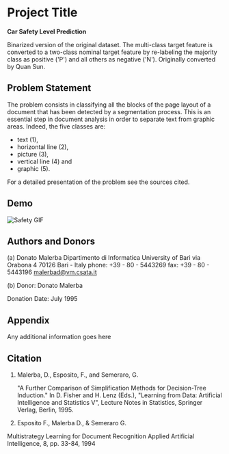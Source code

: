 
# Project Title

**Car Safety Level Prediction**

Binarized version of the original dataset. The multi-class target feature is converted to a two-class nominal target feature by re-labeling the majority class as positive ('P') and all others as negative ('N'). Originally converted by Quan Sun.

## Problem Statement

The problem consists in classifying all the blocks of the page
   layout of a document that has been detected by a segmentation
   process. This is an essential step in document analysis
   in order to separate text from graphic areas. Indeed, 
   the five classes are:
   
   - text (1),
   - horizontal line (2),
   - picture (3),
   - vertical line (4) and
   - graphic (5).

   For a detailed presentation of the problem see the sources cited.




## Demo

![Safety GIF](https://media.giphy.com/media/3oEduYiFaVMW6iYqeQ/giphy.gif)

  
## Authors and Donors
   
   (a) Donato Malerba
       Dipartimento di Informatica
       University of Bari
       via Orabona 4
       70126 Bari - Italy
       phone: +39 - 80 - 5443269
       fax: +39 - 80 - 5443196
       malerbad@vm.csata.it

   (b) Donor: Donato Malerba
   
   Donation Date: July 1995
## Appendix

Any additional information goes here

## Citation

1. Malerba, D., Esposito, F., and Semeraro, G.

   "A Further Comparison of Simplification Methods for Decision-Tree Induction."
   In D. Fisher and H. Lenz (Eds.), "Learning  from Data: 
   Artificial Intelligence and Statistics V", Lecture Notes in Statistics,
   Springer Verlag, Berlin, 1995.

2. Esposito F., Malerba D., & Semeraro G.

  Multistrategy Learning for Document Recognition
         Applied Artificial Intelligence, 8, pp. 33-84, 1994